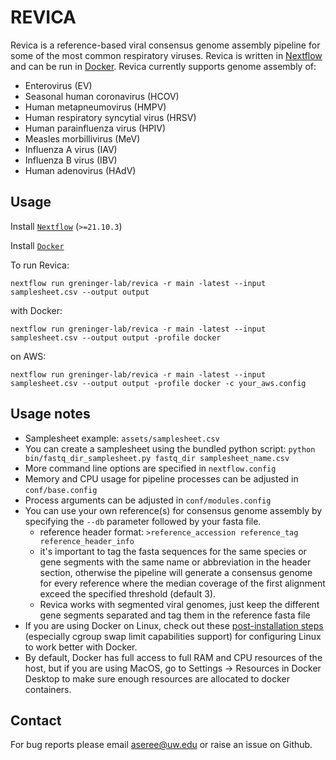 # REVICA

Revica is a reference-based viral consensus genome assembly pipeline for some of the most common respiratory viruses. Revica is written in [Nextflow](https://www.nextflow.io/) and can be run in [Docker](https://docs.docker.com/get-docker/). Revica currently supports genome assembly of:
- Enterovirus (EV)
- Seasonal human coronavirus (HCOV)
- Human metapneumovirus (HMPV)
- Human respiratory syncytial virus (HRSV)
- Human parainfluenza virus (HPIV)
- Measles morbillivirus (MeV)
- Influenza A virus (IAV)
- Influenza B virus (IBV)
- Human adenovirus (HAdV)

## Usage
Install [`Nextflow`](https://www.nextflow.io/docs/latest/getstarted.html#installation) (`>=21.10.3`)

Install [`Docker`](https://docs.docker.com/engine/installation/)

To run Revica:

	nextflow run greninger-lab/revica -r main -latest --input samplesheet.csv --output output

with Docker:

	nextflow run greninger-lab/revica -r main -latest --input samplesheet.csv --output output -profile docker

on AWS:
    
	nextflow run greninger-lab/revica -r main -latest --input samplesheet.csv --output output -profile docker -c your_aws.config
	
## Usage notes
- Samplesheet example: `assets/samplesheet.csv`
- You can create a samplesheet using the bundled python script: `python bin/fastq_dir_samplesheet.py fastq_dir samplesheet_name.csv`
- More command line options are specified in `nextflow.config`
- Memory and CPU usage for pipeline processes can be adjusted in `conf/base.config`
- Process arguments can be adjusted in `conf/modules.config`
- You can use your own reference(s) for consensus genome assembly by specifying the `--db` parameter followed by your fasta file. 
	- reference header format: `>reference_accession reference_tag reference_header_info`
	- it's important to tag the fasta sequences for the same species or gene segments with the same name or abbreviation in the header section, otherwise the pipeline
	will generate a consensus genome for every reference where the median coverage of the first alignment exceed the specified threshold (default 3).  
	- Revica works with segmented viral genomes, just keep the different gene segments separated and tag them in the reference fasta file
- If you are using Docker on Linux, check out these [post-installation steps](https://docs.docker.com/engine/install/linux-postinstall/) (especially cgroup swap limit capabilities support) for configuring Linux to work better with Docker. 
- By default, Docker has full access to full RAM and CPU resources of the host, but if you are using MacOS, go to Settings -> Resources in Docker Desktop to make sure enough resources are allocated to docker containers. 

## Contact
For bug reports please email aseree@uw.edu or raise an issue on Github.

